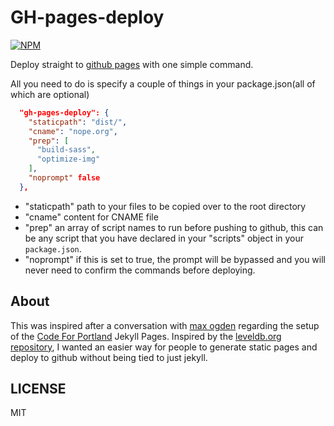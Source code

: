 # GH-pages-deploy

[![NPM](https://nodei.co/npm/gh-pages-deploy.png?downloads=true)](https://npmjs.org/package/gh-pages-deploy)

Deploy straight to [github pages](https://pages.github.com/) with one simple command.

All you need to do is specify a couple of things in your package.json(all of which are optional)

``` JSON
  "gh-pages-deploy": {
    "staticpath": "dist/",
    "cname": "nope.org",
    "prep": [
      "build-sass",
      "optimize-img"
    ],
    "noprompt" false
  },

```

* "staticpath" path to your files to be copied over to the root directory
* "cname" content for CNAME file
* "prep" an array of script names to run before pushing to github, this can be
any script that you have declared in your "scripts" object in your `package.json`.
* "noprompt" if this is set to true, the prompt will be bypassed and you will never
need to confirm the commands before deploying.

## About

This was inspired after a conversation with [max ogden](https://github.com/maxogden) regarding the setup of
the [Code For Portland](http://www.codeforportland.org/) Jekyll Pages. Inspired by the [
leveldb.org repository](https://github.com/Level/leveldb.org/blob/master/package.json#L13), I
wanted an easier way for people to generate static pages and deploy to github without
being tied to just jekyll.

## LICENSE

MIT


